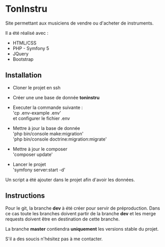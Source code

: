 # TonInstru
Site permettant aux musiciens de vendre ou d'acheter de instruments.

Il a été réalisé avec :
- HTML/CSS
- PHP - Symfony 5
- JQuery
- Bootstrap

## Installation
- Cloner le projet en ssh

- Créer une une base de donnée **toninstru**

- Executer la commande suivante :  
    'cp .env-example .env'  
et configurer le fichier .env

- Mettre à jour la base de donnée  
    'php bin/console make:migration'  
    'php bin/console doctrine:migration:migrate'
    
- Mettre à jour le composer  
    'composer update'
    
- Lancer le projet  
    'symfony server:start -d'
    
Un script a été ajouter dans le projet afin d'avoir les données.

## Instructions

Pour le git, la branche **dev** à été créer pour servir de préproduction. 
Dans ce cas toute les branches doivent partir de la branche **dev** et les merge requests 
doivent être en destination de cette branche.  

La branche **master** contiendra **uniquement** les versions stable du projet.


S'il a des soucis n'hésitez pas à me contacter.